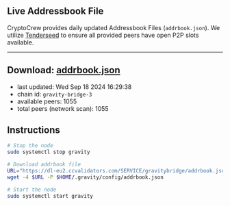 ## Live Addressbook File

CryptoCrew provides daily updated Addressbook Files (`addrbook.json`). We utilize [Tenderseed](https://github.com/binaryholdings/tenderseed) to ensure all provided peers have open P2P slots available.

---
**Download: [addrbook.json](https://dl-eu2.ccvalidators.com/SERVICE/gravitybridge/addrbook.json)**
---

- last updated: Wed Sep 18 2024 16:29:38
- chain id: `gravity-bridge-3`
- available peers: 1055
- total peers (network scan): 1055

## Instructions
```sh
# Stop the node
sudo systemctl stop gravity

# Download addrbook file
URL="https://dl-eu2.ccvalidators.com/SERVICE/gravitybridge/addrbook.json"
wget -4 $URL -P $HOME/.gravity/config/addrbook.json

# Start the node
sudo systemctl start gravity
```
